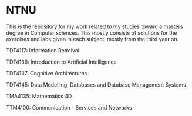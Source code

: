 # NTNU

This is the repository for my work related to my studies toward a masters degree in Computer sciences. This mostly consists of solutions for the exercises and labs given in each subject, mostly from the third year on.


TDT4117: Information Retreival

TDT4136: Introduction to Artificial Intelligence

TDT4137: Cognitive Architectures

TDT4145: Data Modelling, Databases and Database Management Systems

TMA4135: Mathematics 4D

TTM4100: Communication - Services and Networks
